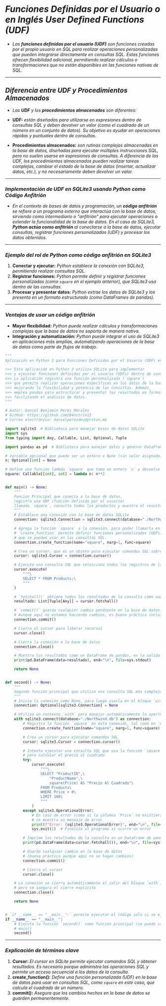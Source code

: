 <!-- Autor: Daniel Benjamin Perez Morales -->
<!-- GitHub: https://github.com/D4nitrix13 -->
<!-- GitLab: https://gitlab.com/D4nitrix13 -->
<!-- Correo electrónico: danielperezdev@proton.me -->

# ***Funciones Definidas por el Usuario o en Inglés User Defined Functions (UDF)***

- *Las **funciones definidas por el usuario (UDF)** son funciones creadas por el propio usuario en SQL para realizar operaciones personalizadas que pueden integrarse directamente en consultas SQL. Estas funciones ofrecen flexibilidad adicional, permitiendo realizar cálculos o transformaciones que no están disponibles en las funciones nativas de SQL.*

---

## ***Diferencia entre UDF y Procedimientos Almacenados***

- *Las **UDF** y los **procedimientos almacenados** son diferentes:*

- **UDF:** *están diseñadas para utilizarse en expresiones dentro de consultas SQL y deben devolver un valor (como el cuadrado de un número en un conjunto de datos). Su objetivo es ayudar en operaciones rápidas y puntuales dentro de consultas.*
  
- **Procedimientos almacenados:** *son rutinas complejas almacenadas en la base de datos, diseñadas para ejecutar múltiples instrucciones SQL, pero no suelen usarse en expresiones de consultas. A diferencia de las UDF, los procedimientos almacenados pueden realizar tareas complejas, cambiar el estado de la base de datos (insertar, actualizar datos, etc.), y no necesariamente deben devolver un valor.*

---

### ***Implementación de UDF en SQLite3 usando Python como Código Anfitrión***

- *En el contexto de bases de datos y programación, un **código anfitrión** se refiere a un programa externo que interactúa con la base de datos, sirviendo como intermediario o "anfitrión" para ejecutar operaciones o extender la funcionalidad de la base de datos. En el caso de SQLite3, **Python actúa como anfitrión** al conectarse a la base de datos, ejecutar consultas, registrar funciones personalizadas (UDF) y procesar los datos obtenidos.*

---

### ***Ejemplo del rol de Python como código anfitrión en SQLite3***

1. **Conectar y ejecutar:** *Python establece la conexión con SQLite3, permitiendo realizar consultas SQL.*
2. **Registrar funciones:** *Python permite definir y registrar funciones personalizadas (como `square` en el ejemplo anterior), que SQLite3 usa dentro de las consultas.*
3. **Procesar y presentar datos:** *Python extrae los datos de SQLite3 y los presenta en un formato estructurado (como DataFrames de pandas).*

---

### ***Ventajas de usar un código anfitrión***

- **Mayor flexibilidad:** *Python puede realizar cálculos y transformaciones complejas que la base de datos no soporta de manera nativa.*
- **Integración y automatización:** *Python puede integrar el uso de SQLite3 en aplicaciones más amplias, automatizando operaciones de la base de datos como parte de flujos de trabajo.*

```python
"""
Aplicación en Python 3 para Funciones Definidas por el Usuario (UDF) en SQLite

>>> Esta aplicación en Python 3 utiliza SQLite para implementar
>>> y ejecutar funciones definidas por el usuario (UDFs) dentro de consultas SQL.
>>> La aplicación registra una función personalizada (`square`)
>>> que permite realizar operaciones específicas en los datos de la base de datos,
>>> mejorando la flexibilidad y potencia de las consultas. Además, 
>>> emplea pandas para estructurar y presentar los resultados en formato de DataFrame,
>>> facilitando el análisis de datos.
"""

# Autor: Daniel Benjamin Perez Morales
# GitHub: https://github.com/D4nitrix13
# Correo electrónico: danielperezdev@proton.me

import sqlite3  # Biblioteca para manejar bases de datos SQLite
import sys
from typing import Any, Callable, List, Optional, Tuple

import pandas as pd  # Biblioteca para manejar datos y generar DataFrames

# Variable opcional que puede ser un entero o None (sin valor asignado)
n: Optional[int] = None

# Define una función lambda `square` que toma un entero `n` y devuelve su cuadrado
square: Callable[[int], int] = lambda n: n**2


def main() -> None:
    """
    Funcion Principal que conecta a la base de datos,
    registra una UDF (función definida por el usuario)
    llamada `square`, consulta todos los productos y muestra el resultado en formato de DataFrame.
    """
    # Establece una conexión con la base de datos SQLite
    connection: sqlite3.Connection = sqlite3.connect(database="./Northwind.db")

    # Agrega la función `square` a la conexión, para poder llamarla en consultas SQL.
    # `create_function` permite definir funciones personalizadas (UDFs)
    # que se pueden usar en las consultas SQL.
    connection.create_function(name="square", narg=1, func=square)

    # Crea un cursor, que es un objeto para ejecutar comandos SQL sobre la base de datos
    cursor: sqlite3.Cursor = connection.cursor()

    # Ejecuta una consulta SQL que selecciona todos los registros de la tabla `Products`
    cursor.execute(
        """\
        SELECT * FROM Products;\
        """
    )

    # `fetchall()` obtiene todos los resultados de la consulta como una lista de tuplas
    resultado: List[Tuple[Any]] = cursor.fetchall()

    # `commit()` guarda cualquier cambio pendiente en la base de datos.
    # Aunque aquí no estamos haciendo cambios, es buena práctica incluirlo
    connection.commit()

    # Cierra el cursor para liberar recursos
    cursor.close()

    # Cierra la conexión a la base de datos
    connection.close()

    # Muestra los resultados como un DataFrame de pandas, en la salida estándar (stdout)
    print(pd.DataFrame(data=resultado), end="\n", file=sys.stdout)

    return None


def second() -> None:
    """
    Segunda función principal que utiliza una consulta SQL más compleja con la UDF `square`.
    """
    # Inicia la conexión como None, para luego usarla en el bloque `with`
    connection: Optional[sqlite3.Connection] = None

    # Utiliza un contexto `with` para manejar automáticamente la apertura y cierre de la conexión
    with sqlite3.connect(database="./Northwind.db") as connection:
        # Registra la función `square` en esta conexión, tal como en `main`
        connection.create_function(name="square", narg=1, func=square)

        # Crea un cursor para ejecutar comandos SQL
        cursor: sqlite3.Cursor = connection.cursor()

        # Intenta ejecutar una consulta SQL que usa la función `square`
        # para calcular el precio al cuadrado
        try:
            cursor.execute(
                """\
                SELECT "ProductID",\
                    "ProductName",\
                    square(Price) AS "Precio Al Cuadrado"\
                FROM Products\
                WHERE Price > 0\
                LIMIT 100\
                """
            )
        except sqlite3.OperationalError:
            # En caso de error (como si la columna `Price` no existiera),
            # se muestra un mensaje de error
            print(f"Error: {sqlite3.OperationalError}", end="\n", file=sys.stderr)
            sys.exit(1)  # Finaliza el programa si ocurre un error

        # Imprime los resultados de la consulta en un DataFrame de pandas
        print(pd.DataFrame(data=cursor.fetchall()), end="\n", file=sys.stdout)

        # Guarda cualquier cambio en la base de datos
        # (buena práctica aunque aquí no se hagan cambios)
        connection.commit()

        # Cierra el cursor
        cursor.close()

    # La conexión se cierra automáticamente al salir del bloque `with`,
    # pero se asegura el cierre explícito
    connection.close()

    return None


# `if __name__ == "__main__":` permite ejecutar el código solo si se ejecuta directamente el fichero
if __name__ == "__main__":
    # Ejecuta la función `second()` como función principal (se puede cambiar a `main()`)
    # main()
    second()
```

---

### ***Explicación de términos clave***

1. **Cursor:** *El cursor en SQLite permite ejecutar comandos SQL y obtener resultados. Es necesario porque administra las operaciones SQL y permite un acceso secuencial a los datos de la consulta.*
2. **create_function():** *Define una función personalizada (UDF) en la base de datos para usar en consultas SQL, como `square` en este caso, que calcula el cuadrado de un número.*
3. **commit():** *Asegura que los cambios hechos en la base de datos se guarden permanentemente.*
